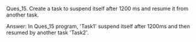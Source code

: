 Ques_15. Create a task to suspend itself after 1200 ms and resume it from another task.

Answer: In Ques_15 program, 'Task1' suspend itself after 1200ms and then resumed by another task 
        'Task2'.